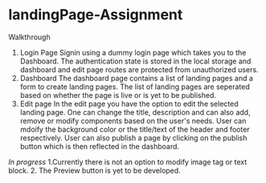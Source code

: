 # landingPage-Assignment
Walkthrough

1. Login Page
    Signin using a dummy login page which takes you to the Dashboard. The authentication state is stored in the local storage and dashboard and edit page routes are protected from unauthorized users.
2. Dashboard
    The dashboard page contains a list of landing pages and a form to create landing pages.
    The list of landing pages are seperated based on whether the page is live or is yet to be published.
3. Edit page
    In the edit page you have the option to edit the selected landing page.
    One can change the title, description and can also add, remove or modify components based on the user's needs.
    User can mdoify the background color or the title/text of the header and footer respectively. 
    User can also publish a page by clicking on the publish button which is then reflected in the dashboard.


*In progress*
    1.Currently there is not an option to modify image tag or text block.
    2. The Preview button is yet to be developed.
